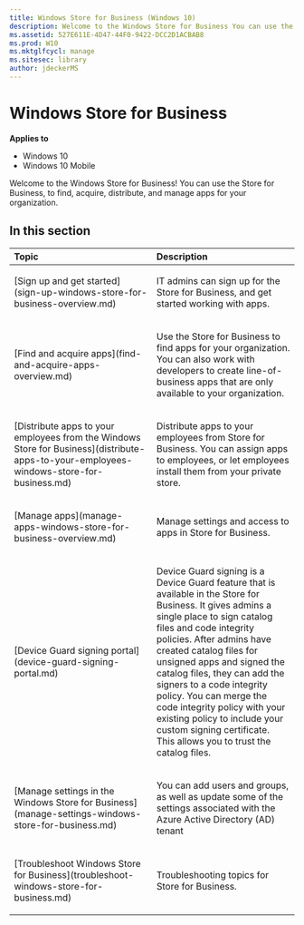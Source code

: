 ```yaml
---
title: Windows Store for Business (Windows 10)
description: Welcome to the Windows Store for Business You can use the Store for Business, to find, acquire, distribute, and manage apps for your organization.
ms.assetid: 527E611E-4D47-44F0-9422-DCC2D1ACBAB8
ms.prod: W10
ms.mktglfcycl: manage
ms.sitesec: library
author: jdeckerMS
---
```


# Windows Store for Business


**Applies to**

-   Windows 10
-   Windows 10 Mobile

Welcome to the Windows Store for Business! You can use the Store for Business, to find, acquire, distribute, and manage apps for your organization.

## In this section


<table>
<colgroup>
<col width="50%" />
<col width="50%" />
</colgroup>
<thead>
<tr class="header">
<th align="left">Topic</th>
<th align="left">Description</th>
</tr>
</thead>
<tbody>
<tr class="odd">
<td align="left"><p>[Sign up and get started](sign-up-windows-store-for-business-overview.md)</p></td>
<td align="left"><p>IT admins can sign up for the Store for Business, and get started working with apps.</p></td>
</tr>
<tr class="even">
<td align="left"><p>[Find and acquire apps](find-and-acquire-apps-overview.md)</p></td>
<td align="left"><p>Use the Store for Business to find apps for your organization. You can also work with developers to create line-of-business apps that are only available to your organization.</p></td>
</tr>
<tr class="odd">
<td align="left"><p>[Distribute apps to your employees from the Windows Store for Business](distribute-apps-to-your-employees-windows-store-for-business.md)</p></td>
<td align="left"><p>Distribute apps to your employees from Store for Business. You can assign apps to employees, or let employees install them from your private store.</p></td>
</tr>
<tr class="even">
<td align="left"><p>[Manage apps](manage-apps-windows-store-for-business-overview.md)</p></td>
<td align="left"><p>Manage settings and access to apps in Store for Business.</p></td>
</tr>
<tr class="odd">
<td align="left"><p>[Device Guard signing portal](device-guard-signing-portal.md)</p></td>
<td align="left"><p>Device Guard signing is a Device Guard feature that is available in the Store for Business. It gives admins a single place to sign catalog files and code integrity policies. After admins have created catalog files for unsigned apps and signed the catalog files, they can add the signers to a code integrity policy. You can merge the code integrity policy with your existing policy to include your custom signing certificate. This allows you to trust the catalog files.</p></td>
</tr>
<tr class="even">
<td align="left"><p>[Manage settings in the Windows Store for Business](manage-settings-windows-store-for-business.md)</p></td>
<td align="left"><p>You can add users and groups, as well as update some of the settings associated with the Azure Active Directory (AD) tenant</p></td>
</tr>
<tr class="odd">
<td align="left"><p>[Troubleshoot Windows Store for Business](troubleshoot-windows-store-for-business.md)</p></td>
<td align="left"><p>Troubleshooting topics for Store for Business.</p></td>
</tr>
</tbody>
</table>

 

 

 





